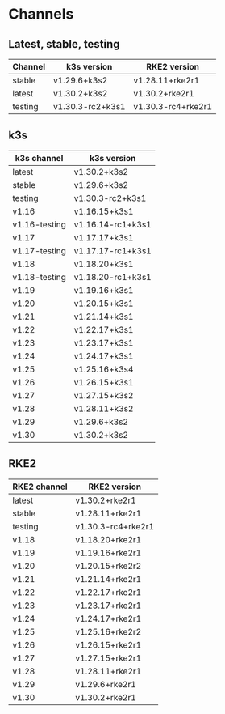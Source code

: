 # Channels

## Latest, stable, testing

| Channel | k3s version | RKE2 version |
| ------- | ----------- | ------------ |
stable|v1.29.6+k3s2|v1.28.11+rke2r1
latest|v1.30.2+k3s2|v1.30.2+rke2r1
testing|v1.30.3-rc2+k3s1|v1.30.3-rc4+rke2r1

## k3s

| k3s channel | k3s version |
| ----------- | ----------- |
| latest | v1.30.2+k3s2 |
| stable | v1.29.6+k3s2 |
| testing | v1.30.3-rc2+k3s1 |
| v1.16 | v1.16.15+k3s1 |
| v1.16-testing | v1.16.14-rc1+k3s1 |
| v1.17 | v1.17.17+k3s1 |
| v1.17-testing | v1.17.17-rc1+k3s1 |
| v1.18 | v1.18.20+k3s1 |
| v1.18-testing | v1.18.20-rc1+k3s1 |
| v1.19 | v1.19.16+k3s1 |
| v1.20 | v1.20.15+k3s1 |
| v1.21 | v1.21.14+k3s1 |
| v1.22 | v1.22.17+k3s1 |
| v1.23 | v1.23.17+k3s1 |
| v1.24 | v1.24.17+k3s1 |
| v1.25 | v1.25.16+k3s4 |
| v1.26 | v1.26.15+k3s1 |
| v1.27 | v1.27.15+k3s2 |
| v1.28 | v1.28.11+k3s2 |
| v1.29 | v1.29.6+k3s2 |
| v1.30 | v1.30.2+k3s2 |

## RKE2

| RKE2 channel | RKE2 version |
| ------------ | ----------- |
| latest | v1.30.2+rke2r1 |
| stable | v1.28.11+rke2r1 |
| testing | v1.30.3-rc4+rke2r1 |
| v1.18 | v1.18.20+rke2r1 |
| v1.19 | v1.19.16+rke2r1 |
| v1.20 | v1.20.15+rke2r2 |
| v1.21 | v1.21.14+rke2r1 |
| v1.22 | v1.22.17+rke2r1 |
| v1.23 | v1.23.17+rke2r1 |
| v1.24 | v1.24.17+rke2r1 |
| v1.25 | v1.25.16+rke2r2 |
| v1.26 | v1.26.15+rke2r1 |
| v1.27 | v1.27.15+rke2r1 |
| v1.28 | v1.28.11+rke2r1 |
| v1.29 | v1.29.6+rke2r1 |
| v1.30 | v1.30.2+rke2r1 |
